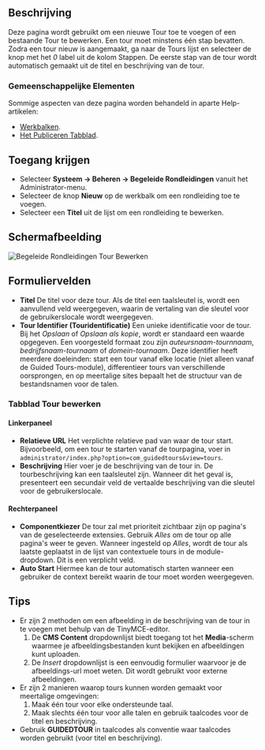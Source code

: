 <!-- Filename: Help4.x:Guided_Tours:_New_or_Edit_Tour  / Display title: Begeleide Tours: Tour Bewerken -->

## Beschrijving

Deze pagina wordt gebruikt om een nieuwe Tour toe te voegen of een bestaande Tour te bewerken. Een tour moet minstens één stap bevatten. Zodra een tour nieuw is aangemaakt, ga naar de Tours lijst en selecteer de knop met het *0* label uit de kolom Stappen. De eerste stap van de tour wordt automatisch gemaakt uit de titel en beschrijving van de tour.

### Gemeenschappelijke Elementen

Sommige aspecten van deze pagina worden behandeld in aparte Help-artikelen:

* [Werkbalken](jdocmanual?article=help/common-elements/toolbars).
* [Het Publiceren Tabblad](jdocmanual?article=help/common-elements/edit-publishing).


## Toegang krijgen

- Selecteer **Systeem -> Beheren -> Begeleide Rondleidingen** vanuit het Administrator-menu.
- Selecteer de knop **Nieuw** op de werkbalk om een rondleiding toe te voegen.
- Selecteer een **Titel** uit de lijst om een rondleiding te bewerken.


## Schermafbeelding

![Begeleide Rondleidingen Tour Bewerken](../../../nl/images/guided-tours/guided-tours-edit-tour.png)

## Formuliervelden

- **Titel** De titel voor deze tour. Als de titel een taalsleutel is, wordt een
aanvullend veld weergegeven, waarin de vertaling van die sleutel voor de
gebruikerslocale wordt weergegeven.
- **Tour Identifier (Touridentificatie)** Een unieke identificatie voor de tour. Bij het *Opslaan* of
*Opslaan als kopie*, wordt er standaard een waarde opgegeven. Een voorgesteld formaat zou zijn
*auteursnaam-tournnaam*, *bedrijfsnaam-tournaam* of *domein-tournaam*.
Deze identifier heeft meerdere doeleinden: start een tour vanaf elke locatie
(niet alleen vanaf de Guided Tours-module), differentieer tours van verschillende oorsprongen,
en op meertalige sites bepaalt het de structuur van de bestandsnamen voor de talen.

### Tabblad Tour bewerken

#### Linkerpaneel

- **Relatieve URL** Het verplichte relatieve pad van waar de tour start.
   Bijvoorbeeld, om een tour te starten vanaf de tourpagina, voer in
   `administrator/index.php?option=com_guidedtours&view=tours`.
- **Beschrijving** Hier voer je de beschrijving van de tour in.
   De tourbeschrijving kan een taalsleutel zijn. Wanneer dit het geval is,
   presenteert een secundair veld de vertaalde beschrijving van die sleutel voor de
   gebruikerslocale.

#### Rechterpaneel

- **Componentkiezer** De tour zal met prioriteit zichtbaar zijn op pagina's van
   de geselecteerde extensies. Gebruik *Alles* om de tour op alle pagina's weer te geven. Wanneer
   ingesteld op *Alles*, wordt de tour als laatste geplaatst in de lijst van contextuele tours
   in de module-dropdown. Dit is een verplicht veld.
- **Auto Start** Hiermee kan de tour automatisch starten wanneer een gebruiker
   de context bereikt waarin de tour moet worden weergegeven.

## Tips

- Er zijn 2 methoden om een afbeelding in de beschrijving van de tour in te voegen met behulp van de TinyMCE-editor.
  1. De **CMS Content** dropdownlijst biedt toegang tot het **Media**-scherm waarmee je afbeeldingsbestanden kunt bekijken en afbeeldingen kunt uploaden.
  2. De *Insert* dropdownlijst is een eenvoudig formulier waarvoor je de afbeeldings-url moet weten. Dit wordt gebruikt voor externe afbeeldingen.
- Er zijn 2 manieren waarop tours kunnen worden gemaakt voor meertalige omgevingen:
  1. Maak één tour voor elke ondersteunde taal.
  2. Maak slechts één tour voor alle talen en gebruik taalcodes voor de titel en beschrijving.
- Gebruik **GUIDEDTOUR** in taalcodes als conventie waar taalcodes worden gebruikt (voor titel en beschrijving).

